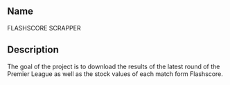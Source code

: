 
## Name
FLASHSCORE SCRAPPER

## Description
The goal of the project is to download the results of the latest round of the Premier League as well as the stock values of each match form Flashscore.
